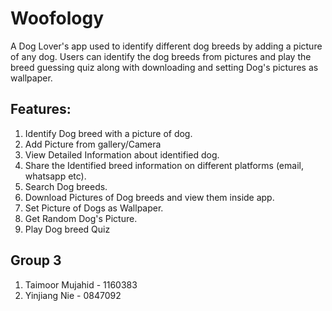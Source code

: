 
# Woofology 

A Dog Lover's app used to identify different dog breeds by adding a picture of any dog. 
Users can identify the dog breeds from pictures and play the breed guessing quiz along with downloading and setting Dog's pictures as wallpaper.

## Features:
1. Identify Dog breed with a picture of dog.
2. Add Picture from gallery/Camera
3. View Detailed Information about identified dog.
4. Share the Identified breed information on different platforms (email, whatsapp etc).
5. Search Dog breeds.
6. Download Pictures of Dog breeds and view them inside app.
7. Set Picture of Dogs as Wallpaper.
8. Get Random Dog's Picture.
9. Play Dog breed Quiz


## Group 3

1. Taimoor Mujahid - 1160383
2. Yinjiang Nie - 0847092